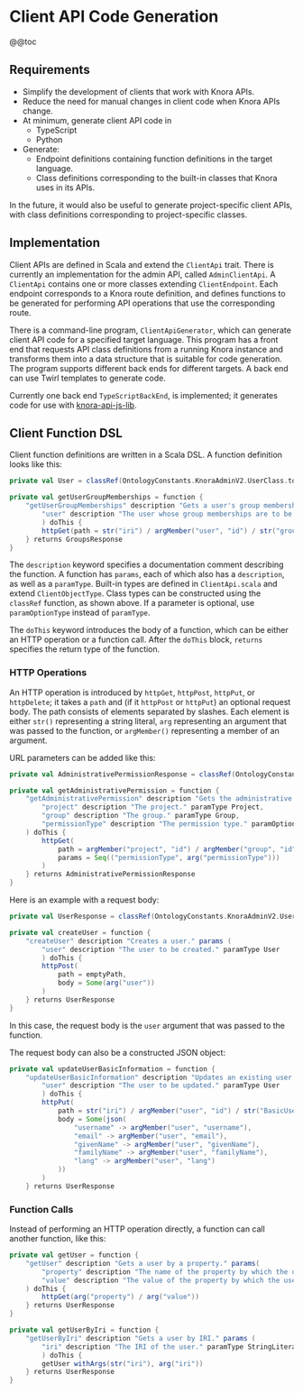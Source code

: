 <!---
Copyright © 2015-2019 the contributors (see Contributors.md).

This file is part of Knora.

Knora is free software: you can redistribute it and/or modify
it under the terms of the GNU Affero General Public License as published
by the Free Software Foundation, either version 3 of the License, or
(at your option) any later version.

Knora is distributed in the hope that it will be useful,
but WITHOUT ANY WARRANTY; without even the implied warranty of
MERCHANTABILITY or FITNESS FOR A PARTICULAR PURPOSE.  See the
GNU Affero General Public License for more details.

You should have received a copy of the GNU Affero General Public
License along with Knora.  If not, see <http://www.gnu.org/licenses/>.
-->

# Client API Code Generation

@@toc

## Requirements

* Simplify the development of clients that work with Knora APIs.
* Reduce the need for manual changes in client code when Knora APIs change.
* At minimum, generate client API code in
    * TypeScript
    * Python
* Generate:
    * Endpoint definitions containing function definitions in the target language.
    * Class definitions corresponding to the built-in classes that Knora uses in its APIs.

In the future, it would also be useful to generate project-specific client
APIs, with class definitions corresponding to project-specific classes.
  
## Implementation

Client APIs are defined in Scala and extend the `ClientApi` trait. There
is currently an implementation for the admin API, called `AdminClientApi`.
A `ClientApi` contains one or more classes extending `ClientEndpoint`.
Each endpoint corresponds to a Knora route definition, and defines functions to
be generated for performing API operations that use the corresponding route.

There is a command-line program, `ClientApiGenerator`, which can generate
client API code for a specified target language. This program has a front end
that requests API class definitions from a running Knora instance and transforms
them into a data structure that is suitable for code generation. The program
supports different back ends for different targets. A back end can use Twirl
templates to generate code.

Currently one back end `TypeScriptBackEnd`, is implemented; it generates code
for use with [knora-api-js-lib](https://github.com/dhlab-basel/knora-api-js-lib).

## Client Function DSL

Client function definitions are written in a Scala DSL. A function definition
looks like this:

```scala
private val User = classRef(OntologyConstants.KnoraAdminV2.UserClass.toSmartIri)

private val getUserGroupMemberships = function {
    "getUserGroupMemberships" description "Gets a user's group memberships." params (
        "user" description "The user whose group memberships are to be retrieved." paramType User
        ) doThis {
        httpGet(path = str("iri") / argMember("user", "id") / str("group-memberships"))
    } returns GroupsResponse
}
```

The `description` keyword specifies a documentation comment describing the function.
A function has `params`, each of which also has a `description`, as well as a `paramType`.
Built-in types are defined in `ClientApi.scala` and extend `ClientObjectType`.
Class types can be constructed using the `classRef` function, as shown above.
If a parameter is optional, use `paramOptionType` instead of `paramType`.

The `doThis` keyword introduces the body of a function, which can be either
an HTTP operation or a function call. After the `doThis` block, `returns`
specifies the return type of the function.

### HTTP Operations

An HTTP operation is introduced by `httpGet`, `httpPost`, `httpPut`, or
`httpDelete`; it takes a `path` and (if it `httpPost` or `httpPut`) an optional
request body. The path consists of elements separated by slashes. Each element
is either `str()` representing a string literal, `arg` representing an argument
that was passed to the function, or `argMember()` representing a member of an
argument.

URL parameters can be added like this:

```scala
private val AdministrativePermissionResponse = classRef(OntologyConstants.KnoraAdminV2.AdministrativePermissionResponse.toSmartIri)

private val getAdministrativePermission = function {
    "getAdministrativePermission" description "Gets the administrative permissions for a project and group." params(
        "project" description "The project." paramType Project,
        "group" description "The group." paramType Group,
        "permissionType" description "The permission type." paramOptionType StringLiteral
    ) doThis {
        httpGet(
            path = argMember("project", "id") / argMember("group", "id"),
            params = Seq(("permissionType", arg("permissionType")))
        )
    } returns AdministrativePermissionResponse
}
```

Here is an example with a request body:

```scala
private val UserResponse = classRef(OntologyConstants.KnoraAdminV2.UserResponse.toSmartIri)

private val createUser = function {
    "createUser" description "Creates a user." params (
        "user" description "The user to be created." paramType User
        ) doThis {
        httpPost(
            path = emptyPath,
            body = Some(arg("user"))
        )
    } returns UserResponse
}
```

In this case, the request body is the `user` argument that was passed to the function.

The request body can also be a constructed JSON object:

```scala
private val updateUserBasicInformation = function {
    "updateUserBasicInformation" description "Updates an existing user's basic information." params (
        "user" description "The user to be updated." paramType User
        ) doThis {
        httpPut(
            path = str("iri") / argMember("user", "id") / str("BasicUserInformation"),
            body = Some(json(
                "username" -> argMember("user", "username"),
                "email" -> argMember("user", "email"),
                "givenName" -> argMember("user", "givenName"),
                "familyName" -> argMember("user", "familyName"),
                "lang" -> argMember("user", "lang")
            ))
        )
    } returns UserResponse
```

### Function Calls

Instead of performing an HTTP operation directly, a function can call another
function, like this:

```scala
private val getUser = function {
    "getUser" description "Gets a user by a property." params(
        "property" description "The name of the property by which the user is identified." paramType enum("iri", "email", "username"),
        "value" description "The value of the property by which the user is identified." paramType StringLiteral
    ) doThis {
        httpGet(arg("property") / arg("value"))
    } returns UserResponse
}

private val getUserByIri = function {
    "getUserByIri" description "Gets a user by IRI." params (
        "iri" description "The IRI of the user." paramType StringLiteral
        ) doThis {
        getUser withArgs(str("iri"), arg("iri"))
    } returns UserResponse
}
```

